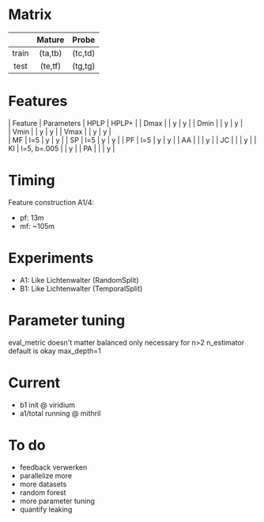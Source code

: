 # Matrix
|       | Mature  | Probe   |
|:-----:|:-------:|:-------:|
| train | (ta,tb) | (tc,td) |
| test  | (te,tf) | (tg,tg) |

# Features
| Feature | Parameters  | HPLP | HPLP+ |
| Dmax    |             | y    | y     | 
| Dmin    |             | y    | y     |  
| Vmin    |             | y    | y     |
| Vmax    |             | y    | y     |   
| MF      | l=5         | y    | y     |
| SP      | l=5         | y    | y     |
| PF      | l=5         | y    | y     |
| AA      |             |      | y     |
| JC      |             |      | y     |
| KI      | l=5, b=.005 |      | y     |
| PA      |             |      | y     |

# Timing
Feature construction A1/4:
- pf: 13m
- mf: ~105m

# Experiments
- A1: Like Lichtenwalter (RandomSplit)
- B1: Like Lichtenwalter (TemporalSplit)

# Parameter tuning
eval_metric doesn't matter
balanced only necessary for n>2
n_estimator default is okay
max_depth=1

# Current
- b1 init @ viridium
- a1/total running @ mithril

# To do
- feedback verwerken
- parallelize more
- more datasets
- random forest
- more parameter tuning
- quantify leaking